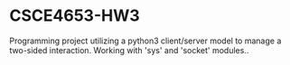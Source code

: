 # CSCE4653-HW3
Programming project utilizing a python3 client/server model to manage 
a two-sided interaction. Working with 'sys' and 'socket' modules..
